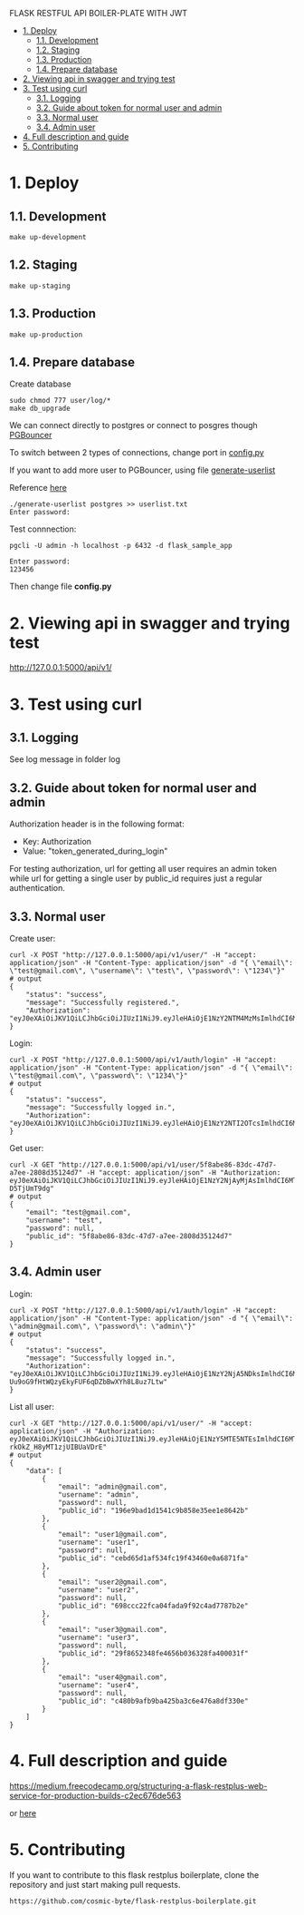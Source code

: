 FLASK RESTFUL API BOILER-PLATE WITH JWT

- [1. Deploy](#1-deploy)
  - [1.1. Development](#11-development)
  - [1.2. Staging](#12-staging)
  - [1.3. Production](#13-production)
  - [1.4. Prepare database](#14-prepare-database)
- [2. Viewing api in swagger and trying test](#2-viewing-api-in-swagger-and-trying-test)
- [3. Test using curl](#3-test-using-curl)
  - [3.1. Logging](#31-logging)
  - [3.2. Guide about token for normal user and admin](#32-guide-about-token-for-normal-user-and-admin)
  - [3.3. Normal user](#33-normal-user)
  - [3.4. Admin user](#34-admin-user)
- [4. Full description and guide](#4-full-description-and-guide)
- [5. Contributing](#5-contributing)

# 1. Deploy

## 1.1. Development

`make up-development`

## 1.2. Staging

`make up-staging`

## 1.3. Production

`make up-production`

## 1.4. Prepare database

Create database

```shell
sudo chmod 777 user/log/*
make db_upgrade
```

We can connect directly to postgres or connect to posgres though [PGBouncer](https://www.compose.com/articles/how-to-pool-postgresql-connections-with-pgbouncer/)

To switch between 2 types of connections, change port in [config.py](user/app/main/config.py)

If you want to add more user to PGBouncer, using file [generate-userlist](postgres/pgbouncer/generate-userlist)

Reference [here](https://www.pgbouncer.org/config.html#authentication-file-format)

```shell
./generate-userlist postgres >> userlist.txt
Enter password: 
```

Test connnection:
```shell
pgcli -U admin -h localhost -p 6432 -d flask_sample_app

Enter password:
123456
```

Then change file **config.py**

# 2. Viewing api in swagger and trying test 

http://127.0.0.1:5000/api/v1/

# 3. Test using curl

## 3.1. Logging

See log message in folder log

## 3.2. Guide about token for normal user and admin

Authorization header is in the following format:

- Key: Authorization
- Value: "token_generated_during_login"

For testing authorization, url for getting all user requires an admin token while url for getting a single
user by public_id requires just a regular authentication.

## 3.3. Normal user

Create user:

```shell
curl -X POST "http://127.0.0.1:5000/api/v1/user/" -H "accept: application/json" -H "Content-Type: application/json" -d "{ \"email\": \"test@gmail.com\", \"username\": \"test\", \"password\": \"1234\"}"
# output
{
    "status": "success",
    "message": "Successfully registered.",
    "Authorization": "eyJ0eXAiOiJKV1QiLCJhbGciOiJIUzI1NiJ9.eyJleHAiOjE1NzY2NTM4MzMsImlhdCI6MTU3NjU2NzQyOCwic3ViIjoyfQ.vqunxFCKwFb5boL75jmQJC1U3dVyc9BVJ8MBGIMSTFM"
}
```

Login:

```shell
curl -X POST "http://127.0.0.1:5000/api/v1/auth/login" -H "accept: application/json" -H "Content-Type: application/json" -d "{ \"email\": \"test@gmail.com\", \"password\": \"1234\"}"
# output
{
    "status": "success",
    "message": "Successfully logged in.",
    "Authorization": "eyJ0eXAiOiJKV1QiLCJhbGciOiJIUzI1NiJ9.eyJleHAiOjE1NzY2NTI2OTcsImlhdCI6MTU3NjU2NjI5Miwic3ViIjoxfQ.shyR184DyHtu8j5MZmxOQtn1RG8TSzsCRRsnwLGXqd0"
}
```

Get user:

```shell
curl -X GET "http://127.0.0.1:5000/api/v1/user/5f8abe86-83dc-47d7-a7ee-2808d35124d7" -H "accept: application/json" -H "Authorization: eyJ0eXAiOiJKV1QiLCJhbGciOiJIUzI1NiJ9.eyJleHAiOjE1NzY2NjAyMjAsImlhdCI6MTU3NjU3MzgxNSwic3ViIjo1fQ.Dz1YxY0fCAsNxrj8_KRrTgjk8T5g_DZ2-D5TjUmT9dg"
# output
{
    "email": "test@gmail.com",
    "username": "test",
    "password": null,
    "public_id": "5f8abe86-83dc-47d7-a7ee-2808d35124d7"
}
```

## 3.4. Admin user

Login:

```shell
curl -X POST "http://127.0.0.1:5000/api/v1/auth/login" -H "accept: application/json" -H "Content-Type: application/json" -d "{ \"email\": \"admin@gmail.com\", \"password\": \"admin\"}"
# output
{
    "status": "success",
    "message": "Successfully logged in.",
    "Authorization": "eyJ0eXAiOiJKV1QiLCJhbGciOiJIUzI1NiJ9.eyJleHAiOjE1NzY2NjA5NDksImlhdCI6MTU3NjU3NDU0NCwic3ViIjowfQ.Ky4q-Uu9oG9fHtWQzyEkyFUF6qDZbBwXYh8L8uz7Ltw"
}
```

List all user:

```shell
curl -X GET "http://127.0.0.1:5000/api/v1/user/" -H "accept: application/json" -H "Authorization: eyJ0eXAiOiJKV1QiLCJhbGciOiJIUzI1NiJ9.eyJleHAiOjE1NzY5MTE5NTEsImlhdCI6MTU3NjgyNTU0Niwic3ViIjowfQ.bWwd1z3sHPUTBLuNQDQ-rkOkZ_H8yMT1zjUIBUaVDrE"
# output
{
    "data": [
        {
            "email": "admin@gmail.com",
            "username": "admin",
            "password": null,
            "public_id": "196e9bad1d1541c9b858e35ee1e8642b"
        },
        {
            "email": "user1@gmail.com",
            "username": "user1",
            "password": null,
            "public_id": "cebd65d1af534fc19f43460e0a6871fa"
        },
        {
            "email": "user2@gmail.com",
            "username": "user2",
            "password": null,
            "public_id": "698ccc22fca04fada9f92c4ad7787b2e"
        },
        {
            "email": "user3@gmail.com",
            "username": "user3",
            "password": null,
            "public_id": "29f8652348fe4656b036328fa400031f"
        },
        {
            "email": "user4@gmail.com",
            "username": "user4",
            "password": null,
            "public_id": "c480b9afb9ba425ba3c6e476a8df330e"
        }
    ]
}
```

# 4. Full description and guide

https://medium.freecodecamp.org/structuring-a-flask-restplus-web-service-for-production-builds-c2ec676de563

or [here](How_to_structure_a_Flask-RESTPlus_web_service_for_production_builds.pdf)


# 5. Contributing
If you want to contribute to this flask restplus boilerplate, clone the repository and just start making pull requests.

```
https://github.com/cosmic-byte/flask-restplus-boilerplate.git
```
